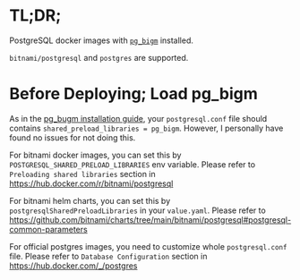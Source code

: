 # TL;DR;

PostgreSQL docker images with [`pg_bigm`](https://pgbigm.osdn.jp/index_en.html) installed.

`bitnami/postgresql` and `postgres` are supported.

# Before Deploying; Load pg_bigm

As in the [pg_bugm installation guide](https://pgbigm.osdn.jp/pg_bigm_en-1-2.html#install),
your `postgresql.conf` file should contains `shared_preload_libraries = pg_bigm`. However, I personally have found no issues for not doing this.

For bitnami docker images, you can set this by `POSTGRESQL_SHARED_PRELOAD_LIBRARIES` env variable.
Please refer to `Preloading shared libraries` section in https://hub.docker.com/r/bitnami/postgresql

For bitnami helm charts, you can set this by `postgresqlSharedPreloadLibraries` in your `value.yaml`.
Please refer to https://github.com/bitnami/charts/tree/main/bitnami/postgresql#postgresql-common-parameters

For official postgres images, you need to customize whole `postgresql.conf` file.
Please refer to `Database Configuration` section in https://hub.docker.com/_/postgres
